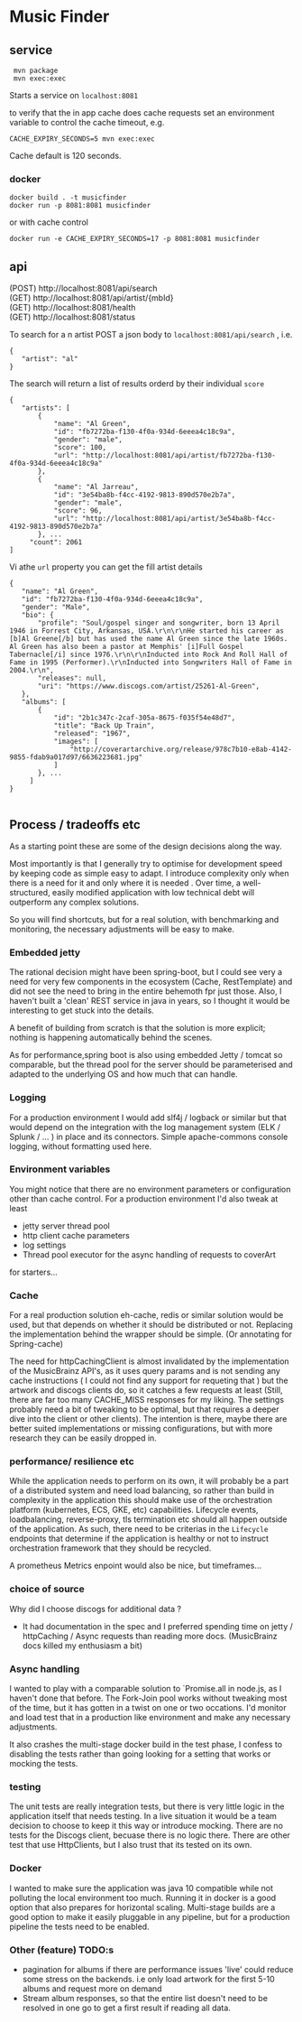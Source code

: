 # Music Finder #


## service 
```
 mvn package
 mvn exec:exec

```
Starts a service on `localhost:8081`

to verify that the in app cache does cache requests set an environment variable to control the cache timeout, e.g.
```
CACHE_EXPIRY_SECONDS=5 mvn exec:exec
```
Cache default is 120 seconds.

 ### docker
 ```
docker build . -t musicfinder
docker run -p 8081:8081 musicfinder

```
or with cache control

```
docker run -e CACHE_EXPIRY_SECONDS=17 -p 8081:8081 musicfinder
```

 ##  api
 
(POST) http://localhost:8081/api/search  
(GET)  http://localhost:8081/api/artist/{mbId}  
(GET)  http://localhost:8081/health  
(GET)  http://localhost:8081/status    
     
To search for a n artist POST a json body to `localhost:8081/api/search` , i.e.
 
 ```
{
	"artist": "al"
}

``` 

The search will return a list of results orderd by their individual `score` 

 ```
{
    "artists": [
        {
            "name": "Al Green",
            "id": "fb7272ba-f130-4f0a-934d-6eeea4c18c9a",
            "gender": "male",
            "score": 100,
            "url": "http://localhost:8081/api/artist/fb7272ba-f130-4f0a-934d-6eeea4c18c9a"
        },
        {
            "name": "Al Jarreau",
            "id": "3e54ba8b-f4cc-4192-9813-890d570e2b7a",
            "gender": "male",
            "score": 96,
            "url": "http://localhost:8081/api/artist/3e54ba8b-f4cc-4192-9813-890d570e2b7a"
        }, ...
      "count": 2061
]

```
 
 Vi athe  `url` property you can get the fill artist details
 
 ```
{
    "name": "Al Green",
    "id": "fb7272ba-f130-4f0a-934d-6eeea4c18c9a",
    "gender": "Male",
    "bio": {
        "profile": "Soul/gospel singer and songwriter, born 13 April 1946 in Forrest City, Arkansas, USA.\r\n\r\nHe started his career as [b]Al Greene[/b] but has used the name Al Green since the late 1960s. Al Green has also been a pastor at Memphis' [i]Full Gospel Tabernacle[/i] since 1976.\r\n\r\nInducted into Rock And Roll Hall of Fame in 1995 (Performer).\r\nInducted into Songwriters Hall of Fame in 2004.\r\n",
        "releases": null,
        "uri": "https://www.discogs.com/artist/25261-Al-Green",
    },
    "albums": [
        {
            "id": "2b1c347c-2caf-305a-8675-f035f54e48d7",
            "title": "Back Up Train",
            "released": "1967",
            "images": [
                "http://coverartarchive.org/release/978c7b10-e8ab-4142-9855-fdab9a017d97/6636223681.jpg"
            ]
        }, ... 
      ]
}  
    
```

 
 


## Process / tradeoffs etc
As a starting point these are some of the design decisions along the way. 

Most importantly is that I generally try to optimise for development speed by keeping code as simple easy to adapt. I introduce complexity only when there is a need for it and only where it is needed .
Over time, a well-structured, easily modified application with low technical debt will outperform any complex solutions.

So you will find shortcuts, but for a real solution, with benchmarking and monitoring, the necessary adjustments will be easy to make.


### Embedded jetty
The rational decision might  have been spring-boot, but I could see very a need for very few components in the ecosystem (Cache, RestTemplate) and did not see the need to bring in the entire behemoth fpr just those.
Also, I haven't built a 'clean' REST service in java in years, so I thought it would be interesting to get stuck into the details.

A benefit of building from scratch is that the solution is more explicit; nothing is happening automatically behind the scenes.

As for performance,spring boot is also using embedded Jetty / tomcat so comparable, but the thread pool for the server should be parameterised and adapted to the underlying OS and how much that can handle.

### Logging
For a production environment I would add  slf4j / logback or similar but that would depend on the integration with the log management system (ELK / Splunk / ... ) in place and its connectors.
Simple apache-commons console logging, without formatting used here.

### Environment variables 
You might notice that there are no environment parameters or configuration other than cache control. For a production environment I'd also tweak at least 
* jetty server thread pool
* http client cache parameters
* log settings
* Thread pool executor for the async handling of requests to coverArt 

for starters...

### Cache
For a real production solution eh-cache, redis or similar solution would be used, but that depends on whether it should be distributed or not.
Replacing the implementation behind the wrapper should be simple. (Or annotating for Spring-cache)

The need for httpCachingClient is almost invalidated by the implementation of the MusicBrainz API's, as it uses query params and is not sending any cache instructions  ( I could not find any support for requeting that )
but the artwork and discogs clients do, so it catches a few requests at least (Still, there are far too many CACHE_MISS responses for my liking. The settings probably need a bit of tweaking to be optimal, but that requires a deeper dive into the client or other clients). 
The intention is there, maybe there are better suited implementations or missing configurations, but with more research they can be easily dropped in.


### performance/ resilience etc

While the application needs to perform on its own, it will probably be a part of a distributed system and need load balancing, so rather than build in complexity in the application this should make use of 
the orchestration platform (kubernetes, ECS, GKE, etc)  capabilities. Lifecycle events, loadbalancing, reverse-proxy, tls termination etc should all happen outside of the application. 
As such, there need to be criterias in the `Lifecycle` endpoints that determine if the application is healthy or not to instruct orchestration framework that they should  be recycled.

A prometheus Metrics enpoint would also be nice, but timeframes...

### choice of source
Why did I choose discogs for additional data ? 
 - It had documentation in the spec and I preferred spending time on jetty / httpCaching / Async requests than reading more docs. (MusicBrainz docs killed my enthusiasm a bit)

### Async handling

I wanted to play with a comparable solution to `Promise.all in node.js, as I haven't done that before. The Fork-Join pool works without tweaking most of the time, but it has gotten in a twist on one or two occations.
I'd monitor and load test that in a production like environment and make any necessary adjustments.

It also crashes the multi-stage docker build in the test phase, I confess to disabling the tests rather than going looking for a setting that works or mocking the tests.
 
### testing
The unit tests are really integration tests, but there is very little logic in the application itself that needs testing. In a live situation it would be a team decision to choose to keep it this way or introduce mocking.
There are no tests for the Discogs client, becuase there is no logic there. There are other test that use HttpClients, but I also trust that its tested on its own.

### Docker
I wanted to make sure the application was java 10 compatible while not polluting the local environment too much. Running it in docker is a good option that also prepares for horizontal scaling.
Multi-stage builds are a good option to make it easily pluggable in any pipeline, but for a production pipeline the tests need to be enabled.

 
### Other (feature) TODO:s

* pagination for albums if there are performance issues 'live' could reduce some stress on the backends. i.e only load artwork for the first 5-10 albums and request more on demand
* Stream album responses, so that the entire list doesn't need to be resolved in one go to get a first result if reading all data.
